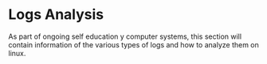 # Logs Analysis

As part of ongoing self education y computer systems, this section will contain information of the various types of logs and how to analyze them on linux.



